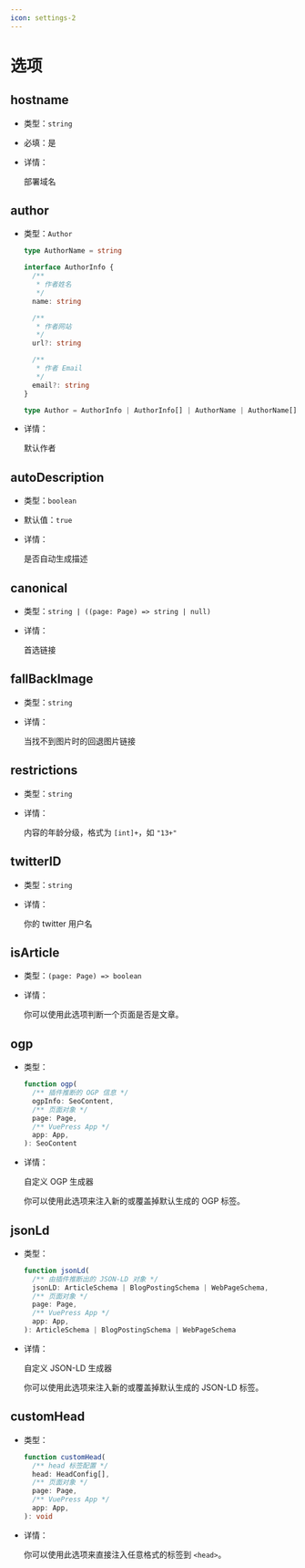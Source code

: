 ```yaml
---
icon: settings-2
---
```


# 选项

## hostname

- 类型：`string`
- 必填：是
- 详情：

  部署域名

## author

- 类型：`Author`

  ```ts
  type AuthorName = string

  interface AuthorInfo {
    /**
     * 作者姓名
     */
    name: string

    /**
     * 作者网站
     */
    url?: string

    /**
     * 作者 Email
     */
    email?: string
  }

  type Author = AuthorInfo | AuthorInfo[] | AuthorName | AuthorName[]
  ```

- 详情：

  默认作者

## autoDescription

- 类型：`boolean`

- 默认值：`true`

- 详情：

  是否自动生成描述

## canonical

- 类型：`string | ((page: Page) => string | null)`

- 详情：

  首选链接

## fallBackImage

- 类型：`string`

- 详情：

  当找不到图片时的回退图片链接

## restrictions

- 类型：`string`

- 详情：

  内容的年龄分级，格式为 `[int]+`，如 `"13+"`

## twitterID

- 类型：`string`

- 详情：

  你的 twitter 用户名

## isArticle

- 类型：`(page: Page) => boolean`

- 详情：

  你可以使用此选项判断一个页面是否是文章。

## ogp

- 类型：

  ```ts
  function ogp(
    /** 插件推断的 OGP 信息 */
    ogpInfo: SeoContent,
    /** 页面对象 */
    page: Page,
    /** VuePress App */
    app: App,
  ): SeoContent
  ```

- 详情：

  自定义 OGP 生成器

  你可以使用此选项来注入新的或覆盖掉默认生成的 OGP 标签。

## jsonLd

- 类型：

  ```ts
  function jsonLd(
    /** 由插件推断出的 JSON-LD 对象 */
    jsonLD: ArticleSchema | BlogPostingSchema | WebPageSchema,
    /** 页面对象 */
    page: Page,
    /** VuePress App */
    app: App,
  ): ArticleSchema | BlogPostingSchema | WebPageSchema
  ```

- 详情：

  自定义 JSON-LD 生成器

  你可以使用此选项来注入新的或覆盖掉默认生成的 JSON-LD 标签。

## customHead

- 类型：

  ```ts
  function customHead(
    /** head 标签配置 */
    head: HeadConfig[],
    /** 页面对象 */
    page: Page,
    /** VuePress App */
    app: App,
  ): void
  ```

- 详情：

  你可以使用此选项来直接注入任意格式的标签到 `<head>`。
